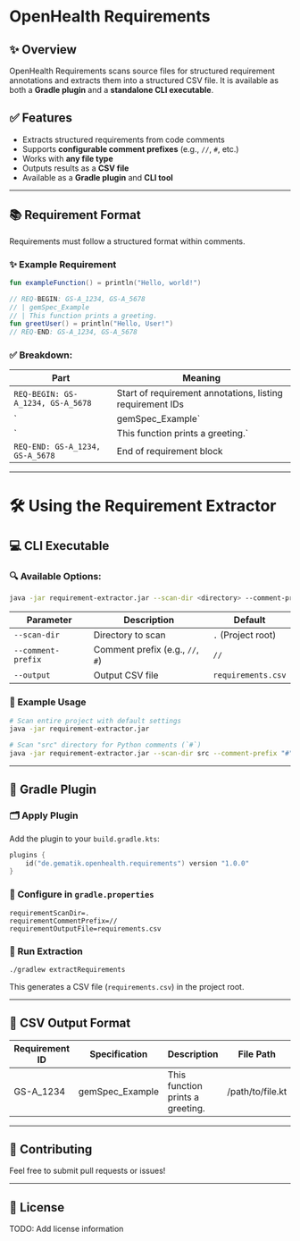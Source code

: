 # OpenHealth Requirements

## ✨ Overview
OpenHealth Requirements scans source files for structured requirement annotations and extracts them into a structured CSV file. It is available as both a **Gradle plugin** and a **standalone CLI executable**.


## ✅ Features
- Extracts structured requirements from code comments
- Supports **configurable comment prefixes** (e.g., `//`, `#`, etc.)
- Works with **any file type**
- Outputs results as a **CSV file**
- Available as a **Gradle plugin** and **CLI tool**

---


## 📚 Requirement Format
Requirements must follow a structured format within comments.


### ✨ Example Requirement
```kotlin
fun exampleFunction() = println("Hello, world!")

// REQ-BEGIN: GS-A_1234, GS-A_5678
// | gemSpec_Example
// | This function prints a greeting.
fun greetUser() = println("Hello, User!")
// REQ-END: GS-A_1234, GS-A_5678
```


### ✅ Breakdown:
| Part | Meaning |
|------|---------|
| `REQ-BEGIN: GS-A_1234, GS-A_5678` | Start of requirement annotations, listing requirement IDs |
| `| gemSpec_Example` | Specification name |
| `| This function prints a greeting.` | Description of how the code fulfills the requirement |
| `REQ-END: GS-A_1234, GS-A_5678` | End of requirement block |

---


# 🛠️ Using the Requirement Extractor

## 💻 CLI Executable

### 🔍 Available Options:
```sh
java -jar requirement-extractor.jar --scan-dir <directory> --comment-prefix <prefix> --output <output.csv>
```

| Parameter | Description | Default |
|-----------|-------------|---------|
| `--scan-dir` | Directory to scan | `.` (Project root) |
| `--comment-prefix` | Comment prefix (e.g., `//`, `#`) | `//` |
| `--output` | Output CSV file | `requirements.csv` |


### 📝 Example Usage
```sh
# Scan entire project with default settings
java -jar requirement-extractor.jar

# Scan "src" directory for Python comments (`#`)
java -jar requirement-extractor.jar --scan-dir src --comment-prefix "#" --output requirements.csv
```

---


## 🌱 Gradle Plugin

### 🗂 Apply Plugin
Add the plugin to your `build.gradle.kts`:
```kotlin
plugins {
    id("de.gematik.openhealth.requirements") version "1.0.0"
}
```


### 🔧 Configure in `gradle.properties`
```properties
requirementScanDir=.
requirementCommentPrefix=//
requirementOutputFile=requirements.csv
```


### 🌟 Run Extraction
```sh
./gradlew extractRequirements
```
This generates a CSV file (`requirements.csv`) in the project root.


---

## 📂 CSV Output Format
| Requirement ID | Specification | Description | File Path | Start Line | End Line |
|---------------|--------------|-------------|-----------|------------|----------|
| GS-A_1234 | gemSpec_Example | This function prints a greeting. | /path/to/file.kt | 5 | 8 |

---


## 🚀 Contributing
Feel free to submit pull requests or issues!

---


## 🔗 License
TODO: Add license information
```
